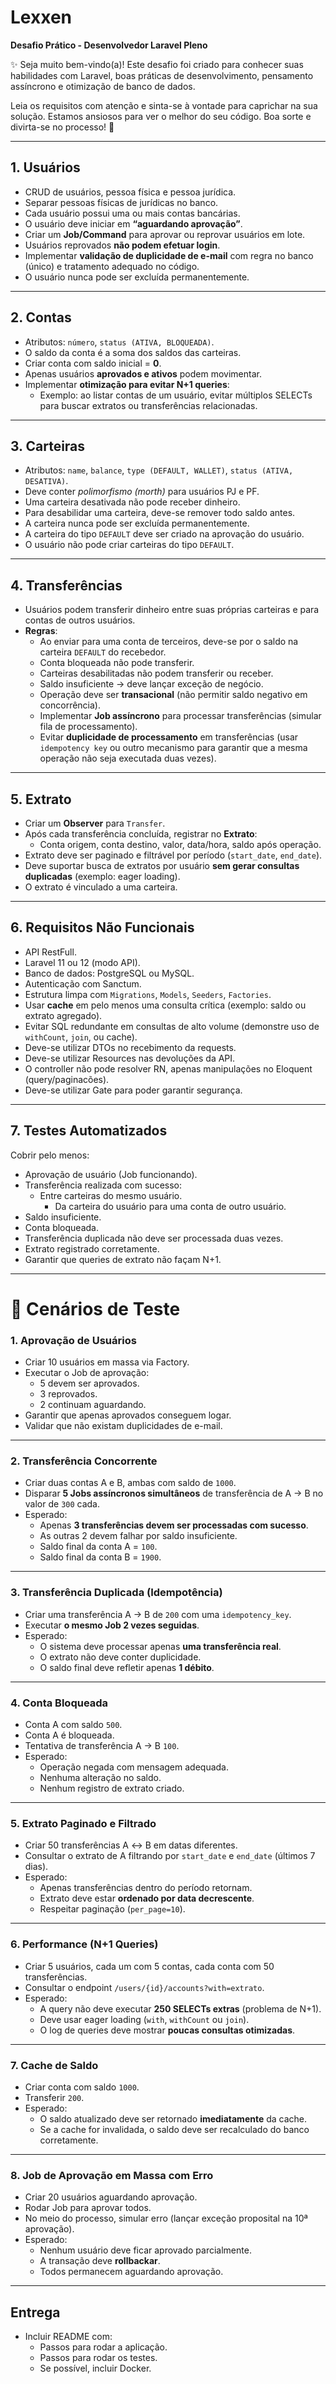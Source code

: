 # Lexxen

**Desafio Prático - Desenvolvedor Laravel Pleno**

✨ Seja muito bem-vindo(a)!
Este desafio foi criado para conhecer suas habilidades com Laravel, boas práticas de desenvolvimento, pensamento assíncrono e otimização de banco de dados.

Leia os requisitos com atenção e sinta-se à vontade para caprichar na sua solução. Estamos ansiosos para ver o melhor do seu código. Boa sorte e divirta-se no processo! 🚀

---

## **1. Usuários**

- CRUD de usuários, pessoa física e pessoa jurídica.
- Separar pessoas físicas de jurídicas no banco.
- Cada usuário possui uma ou mais contas bancárias.
- O usuário deve iniciar em **“aguardando aprovação”**.
- Criar um **Job/Command** para aprovar ou reprovar usuários em lote.
- Usuários reprovados **não podem efetuar login**.
- Implementar **validação de duplicidade de e-mail** com regra no banco (único) e tratamento adequado no código.
- O usuário nunca pode ser excluída permanentemente. 

---

## **2. Contas**

- Atributos: `número`, `status (ATIVA, BLOQUEADA)`.
- O saldo da conta é a soma dos saldos das carteiras. 
- Criar conta com saldo inicial = **0**.
- Apenas usuários **aprovados e ativos** podem movimentar.
- Implementar **otimização para evitar N+1 queries**:
  - Exemplo: ao listar contas de um usuário, evitar múltiplos SELECTs para buscar extratos ou transferências relacionadas.

---

## **3. Carteiras**
- Atributos: `name`, `balance`, `type (DEFAULT, WALLET)`, `status (ATIVA, DESATIVA)`.
- Deve conter *polimorfismo (morth)* para usuários PJ e PF.
- Uma carteira desativada não pode receber dinheiro.
- Para desabilidar uma carteira, deve-se remover todo saldo antes. 
- A carteira nunca pode ser excluída permanentemente.
- A carteira do tipo `DEFAULT` deve ser criado na aprovação do usuário.
- O usuário não pode criar carteiras do tipo `DEFAULT`. 

---

## **4. Transferências**

- Usuários podem transferir dinheiro entre suas próprias carteiras e para contas de outros usuários.
- **Regras**:
  - Ao enviar para uma conta de terceiros, deve-se por o saldo na carteira `DEFAULT` do recebedor.   
  - Conta bloqueada não pode transferir.
  - Carteiras desabilitadas não podem transferir ou receber.
  - Saldo insuficiente → deve lançar exceção de negócio.
  - Operação deve ser **transacional** (não permitir saldo negativo em concorrência).
  - Implementar **Job assíncrono** para processar transferências (simular fila de processamento).
  - Evitar **duplicidade de processamento** em transferências (usar `idempotency key` ou outro mecanismo para garantir que a mesma operação não seja executada duas vezes).

---

## **5. Extrato**

- Criar um **Observer** para `Transfer`.
- Após cada transferência concluída, registrar no **Extrato**:
  - Conta origem, conta destino, valor, data/hora, saldo após operação.
- Extrato deve ser paginado e filtrável por período (`start_date`, `end_date`).
- Deve suportar busca de extratos por usuário **sem gerar consultas duplicadas** (exemplo: eager loading).
- O extrato é vinculado a uma carteira.
  
---

## **6. Requisitos Não Funcionais**

- API RestFull.
- Laravel 11 ou 12 (modo API).
- Banco de dados: PostgreSQL ou MySQL.
- Autenticação com Sanctum.
- Estrutura limpa com `Migrations`, `Models`, `Seeders`, `Factories`.
- Usar **cache** em pelo menos uma consulta crítica (exemplo: saldo ou extrato agregado).
- Evitar SQL redundante em consultas de alto volume (demonstre uso de `withCount`, `join`, ou cache).
- Deve-se utilizar DTOs no recebimento da requests.
- Deve-se utilizar Resources nas devoluções da API.
- O controller não pode resolver RN, apenas manipulações no Eloquent (query/paginacões).
- Deve-se utilizar Gate para poder garantir segurança. 

---

## **7. Testes Automatizados**

Cobrir pelo menos:

- Aprovação de usuário (Job funcionando).
- Transferência realizada com sucesso:
  -	Entre carteiras do mesmo usuário.
	-	Da carteira do usuário para uma conta de outro usuário.
- Saldo insuficiente.
- Conta bloqueada.
- Transferência duplicada não deve ser processada duas vezes.
- Extrato registrado corretamente.
- Garantir que queries de extrato não façam N+1.

---

# 🔹 Cenários de Teste

### **1. Aprovação de Usuários**

- Criar 10 usuários em massa via Factory.
- Executar o Job de aprovação:
  - 5 devem ser aprovados.
  - 3 reprovados.
  - 2 continuam aguardando.
- Garantir que apenas aprovados conseguem logar.
- Validar que não existam duplicidades de e-mail.

---

### **2. Transferência Concorrente**

- Criar duas contas A e B, ambas com saldo de `1000`.
- Disparar **5 Jobs assíncronos simultâneos** de transferência de A → B no valor de `300` cada.
- Esperado:
  - Apenas **3 transferências devem ser processadas com sucesso**.
  - As outras 2 devem falhar por saldo insuficiente.
  - Saldo final da conta A = `100`.
  - Saldo final da conta B = `1900`.

---

### **3. Transferência Duplicada (Idempotência)**

- Criar uma transferência A → B de `200` com uma `idempotency_key`.
- Executar **o mesmo Job 2 vezes seguidas**.
- Esperado:
  - O sistema deve processar apenas **uma transferência real**.
  - O extrato não deve conter duplicidade.
  - O saldo final deve refletir apenas **1 débito**.

---

### **4. Conta Bloqueada**

- Conta A com saldo `500`.
- Conta A é bloqueada.
- Tentativa de transferência A → B `100`.
- Esperado:
  - Operação negada com mensagem adequada.
  - Nenhuma alteração no saldo.
  - Nenhum registro de extrato criado.

---

### **5. Extrato Paginado e Filtrado**

- Criar 50 transferências A ↔ B em datas diferentes.
- Consultar o extrato de A filtrando por `start_date` e `end_date` (últimos 7 dias).
- Esperado:
  - Apenas transferências dentro do período retornam.
  - Extrato deve estar **ordenado por data decrescente**.
  - Respeitar paginação (`per_page=10`).

---

### **6. Performance (N+1 Queries)**

- Criar 5 usuários, cada um com 5 contas, cada conta com 50 transferências.
- Consultar o endpoint `/users/{id}/accounts?with=extrato`.
- Esperado:
  - A query não deve executar **250 SELECTs extras** (problema de N+1).
  - Deve usar eager loading (`with`, `withCount` ou `join`).
  - O log de queries deve mostrar **poucas consultas otimizadas**.

---

### **7. Cache de Saldo**

- Criar conta com saldo `1000`.
- Transferir `200`.
- Esperado:
  - O saldo atualizado deve ser retornado **imediatamente** da cache.
  - Se a cache for invalidada, o saldo deve ser recalculado do banco corretamente.

---

### **8. Job de Aprovação em Massa com Erro**

- Criar 20 usuários aguardando aprovação.
- Rodar Job para aprovar todos.
- No meio do processo, simular erro (lançar exceção proposital na 10ª aprovação).
- Esperado:
  - Nenhum usuário deve ficar aprovado parcialmente.
  - A transação deve **rollbackar**.
  - Todos permanecem aguardando aprovação.

---

## **Entrega**

- Incluir README com:
  - Passos para rodar a aplicação.
  - Passos para rodar os testes.
  - Se possível, incluir Docker.
